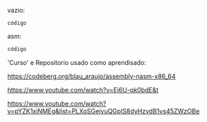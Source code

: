vazio:
```
código
```


asm:
```asm
código
```

'Curso' e Repositorio usado como aprendisado:

https://codeberg.org/blau_araujo/assembly-nasm-x86_64

https://www.youtube.com/watch?v=Ej6U-qk0bdE&t

https://www.youtube.com/watch?v=pYZK1xiNMEg&list=PLXoSGejyuQGpIS8dyHzvdB1vs45ZWzOBe